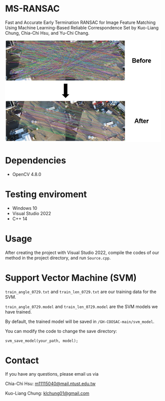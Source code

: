 # MS-RANSAC
Fast and Accurate Early Termination RANSAC for Image Feature Matching Using Machine Learning-Based Reliable Correspondence Set by Kuo-Liang Chung, Chia-Chi Hsu, and Yu-Chi Chang.


![img](github_image.jpg)

# Dependencies
* OpenCV 4.8.0

# Testing enviroment
* Windows 10
* Visual Studio 2022
* C++ 14


# Usage
After creating the project with Visual Studio 2022, compile the codes of our method in the project directory, and run ```Source.cpp```.


# Support Vector Machine (SVM)
```train_angle_0729.txt``` and ```train_len_0729.txt``` are our training data for the SVM.

```train_angle_0729.model``` and ```train_len_0729.model``` are the SVM models we have trained.

By default, the trained model will be saved in ```/GH-COOSAC-main/svm_model```.

You can modify the code to change the save directory:
```
svm_save_model(your_path, model);
```

# Contact
If you have any questions, please email us via

Chia-Chi Hsu: <m11115040@mail.ntust.edu.tw>

Kuo-Liang Chung: <klchung01@gmail.com>

